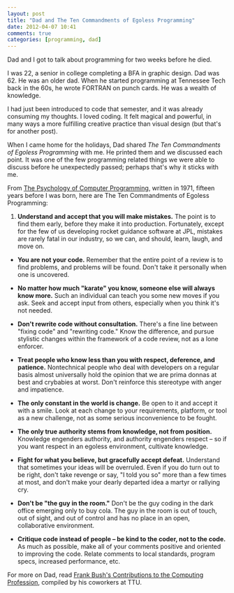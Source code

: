 ```yaml
---
layout: post
title: "Dad and The Ten Commandments of Egoless Programming"
date: 2012-04-07 10:41
comments: true
categories: [programming, dad]
---
```


Dad and I got to talk about programming for two weeks before he died. 

I was 22, a senior in college completing a BFA in graphic design. Dad was 62. He was an older dad. When he started programming at Tennessee Tech back in the 60s, he wrote FORTRAN on punch cards. He was a wealth of knowledge. 

<!-- more -->

I had just been introduced to code that semester, and it was already consuming my thoughts. I loved coding. It felt magical and powerful, in many ways a more fulfilling creative practice than visual design (but that's for another post). 

When I came home for the holidays, Dad shared *The Ten Commandments of Egoless Programming* with me. He printed them and we discussed each point. It was one of the few programming related things we were able to discuss before he unexpectedly passed; perhaps that's why it sticks with me. 

From [The Psychology of Computer Programming](http://www.amazon.com/exec/obidos/ASIN/0932633420), written in 1971, fifteen years before I was born, here are The Ten Commandments of Egoless Programming:

1. **Understand and accept that you will make mistakes.** The point is to find them early, before they make it into production. Fortunately, except for the few of us developing rocket guidance software at JPL, mistakes are rarely fatal in our industry, so we can, and should, learn, laugh, and move on.

- **You are not your code.** Remember that the entire point of a review is to find problems, and problems will be found. Don't take it personally when one is uncovered.

- **No matter how much "karate" you know, someone else will always know more.** Such an individual can teach you some new moves if you ask. Seek and accept input from others, especially when you think it's not needed.

- **Don't rewrite code without consultation.** There's a fine line between "fixing code" and "rewriting code." Know the difference, and pursue stylistic changes within the framework of a code review, not as a lone enforcer.

- **Treat people who know less than you with respect, deference, and patience.** Nontechnical people who deal with developers on a regular basis almost universally hold the opinion that we are prima donnas at best and crybabies at worst. Don't reinforce this stereotype with anger and impatience.

- **The only constant in the world is change.** Be open to it and accept it with a smile. Look at each change to your requirements, platform, or tool as a new challenge, not as some serious inconvenience to be fought.

- **The only true authority stems from knowledge, not from position.** Knowledge engenders authority, and authority engenders respect – so if you want respect in an egoless environment, cultivate knowledge.

- **Fight for what you believe, but gracefully accept defeat.** Understand that sometimes your ideas will be overruled. Even if you do turn out to be right, don't take revenge or say, "I told you so" more than a few times at most, and don't make your dearly departed idea a martyr or rallying cry.

- **Don't be "the guy in the room."** Don't be the guy coding in the dark office emerging only to buy cola. The guy in the room is out of touch, out of sight, and out of control and has no place in an open, collaborative environment.

- **Critique code instead of people – be kind to the coder, not to the code.** As much as possible, make all of your comments positive and oriented to improving the code. Relate comments to local standards, program specs, increased performance, etc.


For more on Dad, read [Frank Bush's Contributions to the Computing Profession](http://www2.tntech.edu/its/FrankBush/Contributions.asp), compiled by his coworkers at TTU. 